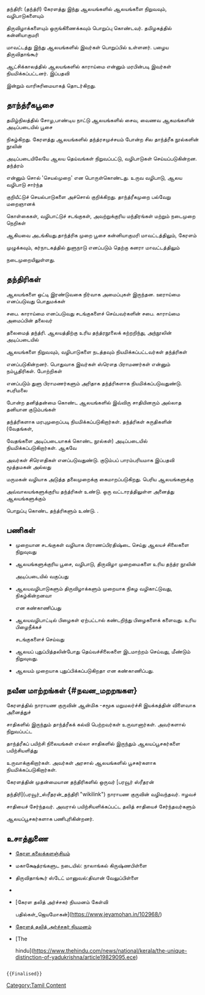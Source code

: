 தந்திரி: (தந்த்ரி) கேரளத்து இந்து ஆலயங்களில் ஆலயங்களை நிறுவவும், வழிபாடுகளையும்
திருவிழாக்களையும் ஒருங்கிணைக்கவும் பொறுப்பு கொண்டவர். தமிழகத்தில் கன்னியாகுமரி
மாவட்டத்து இந்து ஆலயங்களில் இவர்கள் பொறுப்பில் உள்ளனர். பழைய திருவிதாங்கூர்
ஆட்சிக்காலத்தில் ஆலயங்களில் காராய்மை என்னும் மரபின்படி இவர்கள் நியமிக்கப்பட்டனர். இப்பதவி
இன்றும் வாரிசுரிமையாகத் தொடர்கிறது.

## தாந்த்ரீகபூசை

தமிழ்நிலத்தில் சோழ,பாண்டிய நாட்டு ஆலயங்களில் சைவ, வைணவ ஆகமங்களின் அடிப்படையில் பூசை
நிகழ்கிறது. கேரளத்து ஆலயங்களில் தந்த்ரசமுச்சயம் போன்ற சில தாந்த்ரீக நூல்களின் நூலின்
அடிப்படையிலேயே ஆலய தெய்வங்கள் நிறுவப்பட்டு, வழிபாடுகள் செய்யப்படுகின்றன. தந்த்ரம்
என்னும் சொல் \'செயல்முறை' என பொருள்கொண்டது. உருவ வழிபாடு, ஆலய வழிபாடு சார்ந்த
குறியீட்டுச் செயல்பாடுகளை அச்சொல் குறிக்கிறது. தாந்த்ரீகமுறை பல்வேறு மறைஞானக்
கொள்கைகள், வழிபாட்டுச் சடங்குகள், அவற்றுக்குரிய மந்திரங்கள் மற்றும் நடைமுறை நெறிகள்
ஆகியவை அடங்கியது.தாந்த்ரிக முறை பூசை கன்னியாகுமரி மாவட்டத்திலும், கேரளம்
முழுக்கவும், கர்நாடகத்தில் துளுநாடு எனப்படும் தெற்கு கனரா மாவட்டத்திலும்
நடைமுறையிலுள்ளது.

## தந்திரிகள்

ஆலயங்களை ஒட்டி இரண்டுவகை நிர்வாக அமைப்புகள் இருந்தன. ஊராய்மை எனப்படுவது பொதுமக்கள்
சபை. காராய்மை எனப்படுவது சடங்குகளைச் செய்பவர்களின் சபை. காராய்மை அமைப்பின் தலைவர்
தலைமைத் தந்த்ரி. ஆலயத்திற்கு உரிய தந்த்ரநூலைக் கற்றறிந்து, அந்நூலின் அடிப்படையில்
ஆலயங்களை நிறுவவும், வழிபாடுகளை நடத்தவும் நியமிக்கப்பட்டவர்கள் தந்த்ரிகள்
எனப்படுகின்றனர். பொதுவாக இவர்கள் ஸ்ரௌத பிராமணர்கள் என்னும் நம்பூதிரிகள். போற்றிகள்
எனப்படும் துளு பிராமணர்களும் அரிதாக தந்த்ரிகளாக நியமிக்கப்படுவதுண்டு. சபரிமலை
போன்ற தனித்தன்மை கொண்ட ஆலயங்களில் இவ்விரு சாதியினரும் அல்லாத தனியான குடும்பங்கள்
தந்த்ரிகளாக மரபுமுறைப்படி நியமிக்கப்படுகிறார்கள். தந்த்ரிகள் சுருதிகளின் (வேதங்கள்,
வேதங்களை அடிப்படையாகக் கொண்ட நூல்கள்) அடிப்படையில் நியமிக்கப்படுகிறார்கள். ஆகவே
அவர்கள் சிரௌதிகள் எனப்படுவதுண்டு. குடும்பப் பாரம்பரியமாக இப்பதவி மூத்தமகன் அல்லது
மருமகன் வழியாக அடுத்த தலைமுறைக்கு கைமாறப்படுகிறது. பெரிய ஆலயங்களுக்கு
அவ்வாலயங்களுக்குரிய தந்த்ரிகள் உண்டு. ஒரு வட்டாரத்திலுள்ள அனைத்து ஆலயங்களுக்கும்
பொறுப்பு கொண்ட தந்த்ரிகளும் உண்டு. .

## பணிகள்

-   முறையான சடங்குகள் வழியாக பிராணப்பிரதிஷ்டை செய்து ஆலயச் சிலைகளை நிறுவுவது
-   ஆலயங்களுக்குரிய பூசை, வழிபாடு, திருவிழா முறைமைகளை உரிய தந்த்ர நூலின்
    அடிப்படையில் வகுப்பது
-   ஆலயவழிபாடுகளும் திருவிழாக்களும் முறையாக நிகழ வழிகாட்டுவது, நிகழ்கின்றனவா
    என கண்காணிப்பது
-   ஆலயவழிபாட்டில் பிழைகள் ஏற்பட்டால் கண்டறிந்து பிழைகளைக் களைவது. உரிய பிழைநீக்கச்
    சடங்குகளைச் செய்வது
-   ஆலயப் புதுப்பித்தலின்போது தெய்வச்சிலைகளை இடமாற்றம் செய்வது, மீண்டும் நிறுவுவது.
-   ஆலயம் முறையாக புதுப்பிக்கப்படுகிறதா என கண்காணிப்பது.

## நவீன மாற்றங்கள் {#நவன_மறறஙகள}

கேரளத்தில் நாராயண குருவின் ஆன்மிக -சமூக மறுமலர்ச்சி இயக்கத்தின் விளைவாக அனைத்துச்
சாதிகளில் இருந்தும் தாந்த்ரீகக் கல்வி பெற்றவர்கள் உருவானார்கள். அவர்களால் நிறுவப்பட்ட
தாந்த்ரீகப் பயிற்சி நிலையங்கள் எல்லா சாதிகளில் இருந்தும் ஆலயப்பூசகர்களை பயிற்சியளித்து
உருவாக்குகிறார்கள். அவர்கள் அரசால் ஆலயங்களில் பூசகர்களாக நியமிக்கப்படுகிறார்கள்.
கேரளத்தின் முதன்மையான தந்திரிகளில் ஒருவர் [பரவூர் ஸ்ரீதரன்
தந்திரி](பரவூர்_ஸ்ரீதரன்_தந்திரி "wikilink") நாராயண குருவின் வழிவந்தவர். ஈழவச்
சாதியைச் சேர்ந்தவர். அவரால் பயிற்சியளிக்கப்பட்ட தலித் சாதியைச் சேர்ந்தவர்களும்
ஆலயப்பூசகர்களாக பணிபுரிகின்றனர்.

## உசாத்துணை

-   [கேரள கலைக்களஞ்சியம்](https://sarva.kerala.gov.in/)
-   மகாக்ஷேத்ரங்களுட நடையில்: நாலாங்கல் கிருஷ்ணபிள்ளை
-   திருவிதாங்கூர் ஸ்டேட் மானுவல்:திவான் வேலுப்பிள்ளை
-   
-   [கேரள தலித் அர்ச்சகர் நியமனம் கேள்வி
    பதில்கள்\_ஜெயமோகன்](https://www.jeyamohan.in/102968/)
-   [கேரளத் தலித் அர்ச்சகர் நியமனம்](https://www.jeyamohan.in/102895/)
-   [The
    hindu](https://www.thehindu.com/news/national/kerala/the-unique-distinction-of-yadukrishna/article19829095.ece)

```{=mediawiki}
{{Finalised}}
```
[Category:Tamil Content](Category:Tamil_Content "wikilink")
